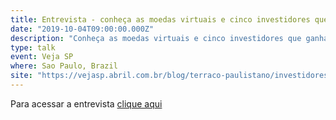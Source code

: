 ```yaml
---
title: Entrevista - conheça as moedas virtuais e cinco investidores que ganham com elas
date: "2019-10-04T09:00:00.000Z"
description: "Conheça as moedas virtuais e cinco investidores que ganham com elas at Veja SP in Sao Paulo, Brazil"
type: talk
event: Veja SP
where: Sao Paulo, Brazil
site: "https://vejasp.abril.com.br/blog/terraco-paulistano/investidores-moedas-virtuais/"
---
```


Para acessar a entrevista 
<a href="https://vejasp.abril.com.br/blog/terraco-paulistano/investidores-moedas-virtuais/" target="_blank">clique aqui</a>